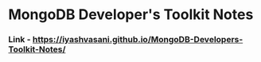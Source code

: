 # MongoDB Developer's Toolkit Notes
### Link -  https://iyashvasani.github.io/MongoDB-Developers-Toolkit-Notes/
